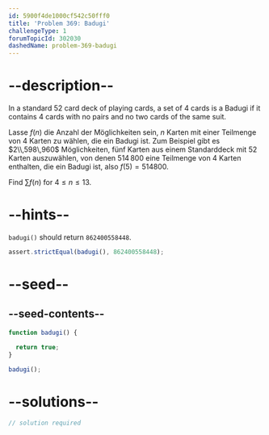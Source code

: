 ```yaml
---
id: 5900f4de1000cf542c50fff0
title: 'Problem 369: Badugi'
challengeType: 1
forumTopicId: 302030
dashedName: problem-369-badugi
---
```


# --description--

In a standard 52 card deck of playing cards, a set of 4 cards is a Badugi if it contains 4 cards with no pairs and no two cards of the same suit.

Lasse $f(n)$ die Anzahl der Möglichkeiten sein, $n$ Karten mit einer Teilmenge von 4 Karten zu wählen, die ein Badugi ist. Zum Beispiel gibt es $2\\,598\,960$ Möglichkeiten, fünf Karten aus einem Standarddeck mit 52 Karten auszuwählen, von denen $514\,800$ eine Teilmenge von 4 Karten enthalten, die ein Badugi ist, also $f(5) = 514800$.

Find $\sum f(n)$ for $4 ≤ n ≤ 13$.

# --hints--

`badugi()` should return `862400558448`.

```js
assert.strictEqual(badugi(), 862400558448);
```

# --seed--

## --seed-contents--

```js
function badugi() {

  return true;
}

badugi();
```

# --solutions--

```js
// solution required
```

